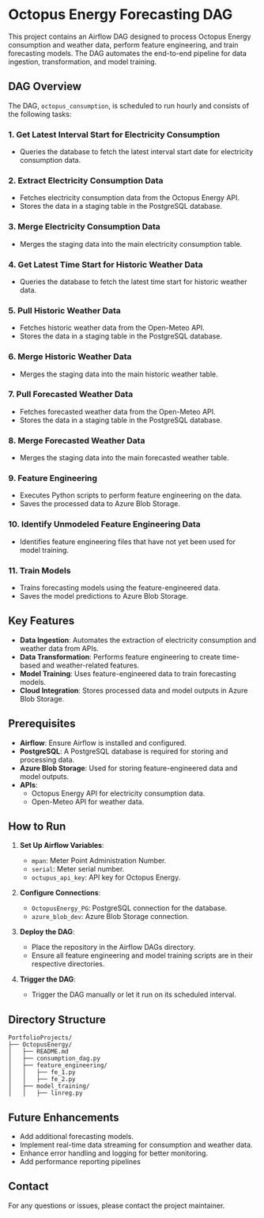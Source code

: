 # Octopus Energy Forecasting DAG

This project contains an Airflow DAG designed to process Octopus Energy consumption and weather data, perform feature engineering, and train forecasting models. The DAG automates the end-to-end pipeline for data ingestion, transformation, and model training.

## DAG Overview

The DAG, `octopus_consumption`, is scheduled to run hourly and consists of the following tasks:

### 1. **Get Latest Interval Start for Electricity Consumption**
   - Queries the database to fetch the latest interval start date for electricity consumption data.

### 2. **Extract Electricity Consumption Data**
   - Fetches electricity consumption data from the Octopus Energy API.
   - Stores the data in a staging table in the PostgreSQL database.

### 3. **Merge Electricity Consumption Data**
   - Merges the staging data into the main electricity consumption table.

### 4. **Get Latest Time Start for Historic Weather Data**
   - Queries the database to fetch the latest time start for historic weather data.

### 5. **Pull Historic Weather Data**
   - Fetches historic weather data from the Open-Meteo API.
   - Stores the data in a staging table in the PostgreSQL database.

### 6. **Merge Historic Weather Data**
   - Merges the staging data into the main historic weather table.

### 7. **Pull Forecasted Weather Data**
   - Fetches forecasted weather data from the Open-Meteo API.
   - Stores the data in a staging table in the PostgreSQL database.

### 8. **Merge Forecasted Weather Data**
   - Merges the staging data into the main forecasted weather table.

### 9. **Feature Engineering**
   - Executes Python scripts to perform feature engineering on the data.
   - Saves the processed data to Azure Blob Storage.

### 10. **Identify Unmodeled Feature Engineering Data**
   - Identifies feature engineering files that have not yet been used for model training.

### 11. **Train Models**
   - Trains forecasting models using the feature-engineered data.
   - Saves the model predictions to Azure Blob Storage.

## Key Features

- **Data Ingestion**: Automates the extraction of electricity consumption and weather data from APIs.
- **Data Transformation**: Performs feature engineering to create time-based and weather-related features.
- **Model Training**: Uses feature-engineered data to train forecasting models.
- **Cloud Integration**: Stores processed data and model outputs in Azure Blob Storage.

## Prerequisites

- **Airflow**: Ensure Airflow is installed and configured.
- **PostgreSQL**: A PostgreSQL database is required for storing and processing data.
- **Azure Blob Storage**: Used for storing feature-engineered data and model outputs.
- **APIs**:
  - Octopus Energy API for electricity consumption data.
  - Open-Meteo API for weather data.

## How to Run

1. **Set Up Airflow Variables**:
   - `mpan`: Meter Point Administration Number.
   - `serial`: Meter serial number.
   - `octupus_api_key`: API key for Octopus Energy.

2. **Configure Connections**:
   - `OctopusEnergy_PG`: PostgreSQL connection for the database.
   - `azure_blob_dev`: Azure Blob Storage connection.

3. **Deploy the DAG**:
   - Place the repository in the Airflow DAGs directory.
   - Ensure all feature engineering and model training scripts are in their respective directories.

4. **Trigger the DAG**:
   - Trigger the DAG manually or let it run on its scheduled interval.

## Directory Structure

```
PortfolioProjects/
├── OctopusEnergy/
│   ├── README.md
│   ├── consumption_dag.py
│   ├── feature_engineering/
│   │   ├── fe_1.py
│   │   ├── fe_2.py
│   ├── model_training/
│   │   ├── linreg.py
```

## Future Enhancements

- Add additional forecasting models.
- Implement real-time data streaming for consumption and weather data.
- Enhance error handling and logging for better monitoring.
- Add performance reporting pipelines

## Contact

For any questions or issues, please contact the project maintainer.
